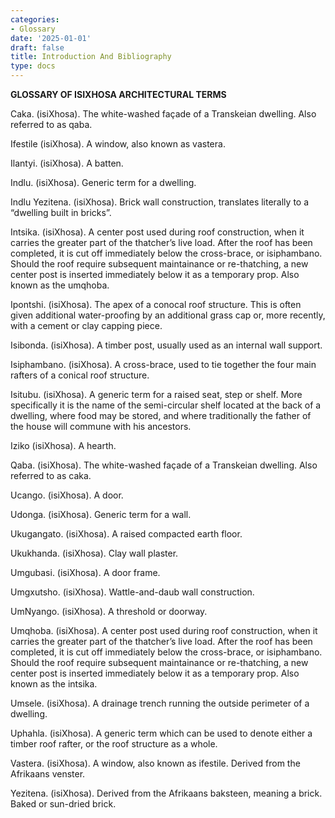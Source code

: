 ```yaml
---
categories:
- Glossary
date: '2025-01-01'
draft: false
title: Introduction And Bibliography
type: docs
---
```


**GLOSSARY OF ISIXHOSA ARCHITECTURAL TERMS**

Caka. (isiXhosa). The white-washed façade of a Transkeian dwelling. Also referred to as qaba.

Ifestile (isiXhosa). A window, also known as vastera.

Ilantyi. (isiXhosa). A batten.

Indlu. (isiXhosa). Generic term for a dwelling.

Indlu Yezitena. (isiXhosa). Brick wall construction, translates literally to a “dwelling built in bricks”.

Intsika. (isiXhosa). A center post used during roof construction, when it carries the greater part of the thatcher’s live load. After the roof has been completed, it is cut off immediately below the cross-brace, or isiphambano. Should the roof require subsequent maintainance or re-thatching, a new center post is inserted immediately below it as a temporary prop. Also known as the umqhoba.

Ipontshi. (isiXhosa). The apex of a conocal roof structure. This is often given additional water-proofing by an additional grass cap or, more recently, with a cement or clay capping piece.

Isibonda. (isiXhosa). A timber post, usually used as an internal wall support.

Isiphambano. (isiXhosa). A cross-brace, used to tie together the four main rafters of a conical roof structure.

Isitubu. (isiXhosa). A generic term for a raised seat, step or shelf. More specifically it is the name of the semi-circular shelf located at the back of a dwelling, where food may be stored, and where traditionally the father of the house will commune with his ancestors.

Iziko (isiXhosa). A hearth.

Qaba. (isiXhosa). The white-washed façade of a Transkeian dwelling. Also referred to as caka.

Ucango. (isiXhosa). A door.

Udonga. (isiXhosa). Generic term for a wall.

Ukugangato. (isiXhosa). A raised compacted earth floor.

Ukukhanda. (isiXhosa). Clay wall plaster.

Umgubasi. (isiXhosa). A door frame.

Umgxutsho. (isiXhosa). Wattle-and-daub wall construction.

UmNyango. (isiXhosa). A threshold or doorway.

Umqhoba. (isiXhosa). A center post used during roof construction, when it carries the greater part of the thatcher’s live load. After the roof has been completed, it is cut off immediately below the cross-brace, or isiphambano. Should the roof require subsequent maintainance or re-thatching, a new center post is inserted immediately below it as a temporary prop. Also known as the intsika.

Umsele. (isiXhosa). A drainage trench running the outside perimeter of a dwelling.

Uphahla. (isiXhosa). A generic term which can be used to denote either a timber roof rafter, or the roof structure as a whole.

Vastera. (isiXhosa). A window, also known as ifestile. Derived from the Afrikaans venster.

Yezitena. (isiXhosa). Derived from the Afrikaans baksteen, meaning a brick. Baked or sun-dried brick.